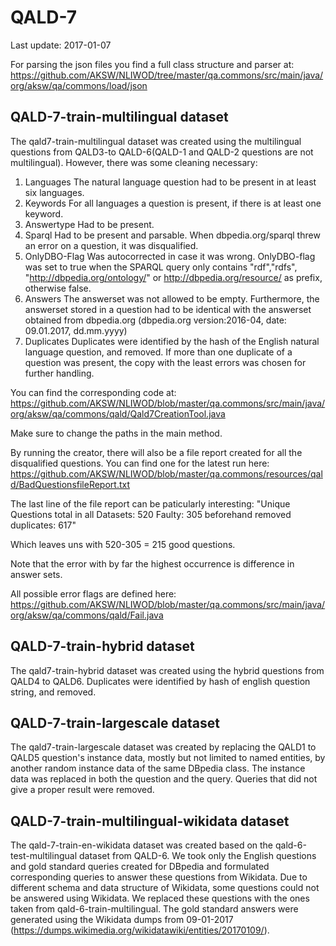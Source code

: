 # QALD-7
Last update: 2017-01-07

For parsing the json files you find a full class structure and parser at:
https://github.com/AKSW/NLIWOD/tree/master/qa.commons/src/main/java/org/aksw/qa/commons/load/json


## QALD-7-train-multilingual dataset
The qald7-train-multilingual dataset was created using the multilingual questions from QALD3-to QALD-6(QALD-1 and QALD-2 questions are not multilingual). However, there was some cleaning necessary:
	
1. Languages
	The natural language question had to be present in at least six languages.
2. Keywords
	For all languages a question is present, if there is at least one keyword.
3. Answertype
	Had to be present.
4. Sparql
	Had to be present and parsable. 
	When dbpedia.org/sparql threw an error on a question, it was disqualified.
5. OnlyDBO-Flag
	Was autocorrected in case it was wrong. 
	OnlyDBO-flag was set to true when the SPARQL query only contains "rdf","rdfs", "http://dbpedia.org/ontology/" or	http://dbpedia.org/resource/ as prefix, otherwise false.
6. Answers
	The answerset was not allowed to be empty. Furthermore, the answerset stored in a question had to be identical with 
	the answerset obtained from dbpedia.org (dbpedia.org version:2016-04, date: 09.01.2017, dd.mm.yyyy)
7. Duplicates 
	Duplicates were identified by the hash of the English natural language question, and removed. If more than one duplicate of a question was present, the copy with the least errors was chosen for further handling.
		
You can find the corresponding code at:
https://github.com/AKSW/NLIWOD/blob/master/qa.commons/src/main/java/org/aksw/qa/commons/qald/Qald7CreationTool.java

Make sure to change the paths in the main method.

By running the creator, there will also be a file report created for all the disqualified questions.
You can find one for the latest run here:
https://github.com/AKSW/NLIWOD/blob/master/qa.commons/resources/qald/BadQuestionsfileReport.txt

The last line of the file report can be paticularly interesting:
"Unique Questions total in all Datasets: 520 Faulty: 305 beforehand removed duplicates: 617"

Which leaves uns with 520-305 = 215 good questions.

Note that the error with by far the highest occurrence is difference in answer sets. 

All possible error flags are defined here:
https://github.com/AKSW/NLIWOD/blob/master/qa.commons/src/main/java/org/aksw/qa/commons/qald/Fail.java

## QALD-7-train-hybrid dataset
The qald7-train-hybrid dataset was created using the hybrid questions from QALD4 to QALD6.
Duplicates were identified by hash of english question string, and removed.

## QALD-7-train-largescale dataset
The qald7-train-largescale dataset was created by replacing the QALD1 to QALD5 question's instance data, mostly but not limited to named entities, by another random instance data of the same DBpedia class. The instance data was replaced in both the question and the query. Queries that did not give a proper result were removed.

## QALD-7-train-multilingual-wikidata dataset

The qald-7-train-en-wikidata dataset was created based on the qald-6-test-multilingual dataset from QALD-6. We took only the English questions and gold standard queries created for DBpedia and formulated corresponding queries to answer these questions from Wikidata. Due to different schema and data structure of Wikidata, some questions could not be answered using Wikidata. We replaced these questions with the ones taken from qald-6-train-multilingual.
The gold standard answers were generated using the Wikidata dumps from 09-01-2017 (https://dumps.wikimedia.org/wikidatawiki/entities/20170109/).

